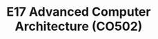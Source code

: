 ---
layout: project_batch
title: E17 Advanced Computer Architecture (CO502)
permalink: /co502/e17/
has_children: true
parent: Advanced Computer Architecture (CO502)
batch: e17
code: co502

readmore: "#"

search_exclude: true
default_thumb_image: /data/categories/co502/thumbnail.jpg
description: This section contains projects conducted as a partial requirement to complete the course CO502 - Advanced Computer Architecture. The scope includes HDL implementations of modern computer processors based on ISAs such as RISC-V, caching, memory and assemblers.
---